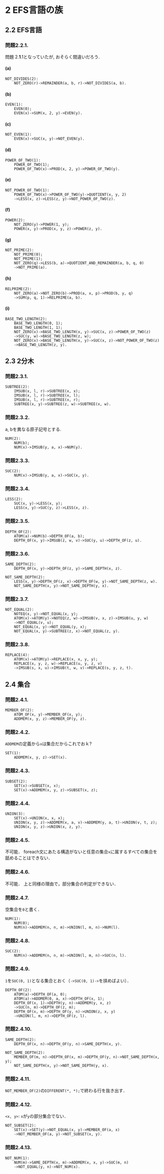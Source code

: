 # 2 EFS言語の族
## 2.2 EFS言語
### 問題2.2.1.
問題 2.**1**.1となっていたが, おそらく間違いだろう.
#### (a)
```
NOT_DIVIDES(2):
    NOT_ZERO(r)->REMAINDER(a, b, r)->NOT_DIVIDES(a, b).
```
#### (b)
```
EVEN(1):
    EVEN(0);
    EVEN(x)->SUM(x, 2, y)->EVEN(y).
```
#### (c)
```
NOT_EVEN(1):
    EVEN(x)->SUC(x, y)->NOT_EVEN(y).
```
#### (d)
```
POWER_OF_TWO(1):
    POWER_OF_TWO(1);
    POWER_OF_TWO(x)->PROD(x, 2, y)->POWER_OF_TWO(y).
```
#### (e)
```
NOT_POWER_OF_TWO(1):
    POWER_OF_TWO(x)->POWER_OF_TWO(y)->QUOTIENT(x, y, 2)
    ->LESS(x, z)->LESS(z, y)->NOT_POWER_OF_TWO(z).
```
#### (f)
```
POWER(2):
    NOT_ZERO(y)->POWER(1, y);
    POWER(x, y)->PROD(x, y, z)->POWER(z, y).
```
#### (g)
```
NOT_PRIME(2):
    NOT_PRIME(0);
    NOT_PRIME(1);
    NOT_ZERO(q)->LESS(b, a)->QUOTIENT_AND_REMAINDER(a, b, q, 0)
    ->NOT_PRIME(a).
```
#### (h)
```
RELPRIME(2):
    NOT_ZERO(a)->NOT_ZERO(b)->PROD(a, x, p)->PROD(b, y, q)
    ->SUM(p, q, 1)->RELPRIME(a, b).
```
#### (i)
```
BASE_TWO_LENGTH(2):
    BASE_TWO_LENGTH(0, 1);
    BASE_TWO_LENGTH(1, 1);
    NOT_ZERO(x)->BASE_TWO_LENGTH(x, y)->SUC(x, z)->POWER_OF_TWO(z)
    ->SUC(y, w)->BASE_TWO_LENGTH(z, w);
    NOT_ZERO(x)->BASE_TWO_LENGTH(x, y)->SUC(x, z)->NOT_POWER_OF_TWO(z)
    ->BASE_TWO_LENGTH(z, y).
```

## 2.3 2分木
### 問題2.3.1.
```
SUBTREE(2):
    IMSUB(x, l, r)->SUBTREE(x, x);
    IMSUB(x, l, r)->SUBTREE(x, l);
    IMSUB(x, l, r)->SUBTREE(x, r);
    SUBTREE(x, y)->SUBTREE(z, w)->SUBTREE(x, w).
```

### 問題2.3.2.
a, bを異なる原子記号とする.
```
NUM(2):
    NUM(b);
    NUM(x)->IMSUB(y, a, x)->NUM(y).
```

### 問題2.3.3.
```
SUC(2):
    NUM(x)->IMSUB(y, a, x)->SUC(x, y).
```

### 問題2.3.4.
```
LESS(2):
    SUC(x, y)->LESS(x, y);
    LESS(x, y)->SUC(y, z)->LESS(x, z).
```

### 問題2.3.5.
```
DEPTH_OF(2):
    ATOM(a)->NUM(b)->DEPTH_OF(a, b);
    DEPTH_OF(x, y)->IMSUB(z, w, v)->SUC(y, u)->DEPTH_OF(z, u).
```

### 問題2.3.6.
```
SAME_DEPTH(2):
    DEPTH_OF(x, y)->DEPTH_OF(z, y)->SAME_DEPTH(x, z).

NOT_SAME_DEPTH(2):
    LESS(x, y)->DEPTH_OF(z, x)->DEPTH_OF(w, y)->NOT_SAME_DEPTH(z, w).
    NOT_SAME_DEPTH(x, y)->NOT_SAME_DEPTH(y, x).
```

### 問題2.3.7.
```
NOT_EQUAL(2):
    NOTEQ(x, y)->NOT_EQUAL(x, y);
    ATOM(x)->ATOM(y)->NOTEQ(z, w)->IMSUB(v, x, z)->IMSUB(u, y, w)
    ->NOT_EQUAL(v, u);
    NOT_EQUAL(x, y)->NOT_EQUAL(y, x);
    NOT_EQUAL(x, y)->SUBTREE(z, x)->NOT_EQUAL(z, y).
```

### 問題2.3.8.
```
REPLACE(4):
    ATOM(x)->ATOM(y)->REPLACE(x, x, y, y);
    REPLACE(x, y, z, w)->REPLACE(u, y, z, v)
    ->IMSUB(s, x, u)->IMSUB(t, w, v)->REPLACE(s, y, z, t).
```

## 2.4 集合
### 問題2.4.1.
```
MEMBER_OF(2):
    ATOM_OF(x, y)->MEMBER_OF(x, y);
    ADDMEM(x, y, z)->MEMBER_OF(y, z).
```

### 問題2.4.2.
`ADDMEM`の定義から`x`は集合だからこれでおｋ?
```
SET(1):
    ADDMEM(x, y, z)->SET(x).
```

### 問題2.4.3.
```
SUBSET(2):
    SET(x)->SUBSET(x, x);
    SET(x)->ADDMEM(x, y, z)->SUBSET(x, z);
```

### 問題2.4.4.
```
UNION(3):
    SET(x)->UNION(x, x, x);
    UNION(x, y, z)->ADDMEM(x, a, v)->ADDMEM(y, a, t)->UNION(v, t, z);
    UNION(x, y, z)->UNION(x, z, y).
```

### 問題2.4.5.
不可能．
foreach文にあたる構造がないと任意の集合`x`に属するすべての集合を舐めることはできない．

### 問題2.4.6.
不可能．
上と同様の理由で，部分集合の判定ができない．

### 問題2.4.7.
空集合を`0`と書く．
```
NUM(1):
    NUM(0);
    NUM(n)->ADDMEM(n, n, m)->UNION(l, m, n)->NUM(l).
```
### 問題2.4.8.
```
SUC(2):
    NUM(n)->ADDMEM(n, n, m)->UNION(l, m, n)->SUC(n, l).
```
### 問題2.4.9.
`1`を`SUC(0, 1)`となる集合とおく（`->SUC(0, 1)->`を挟めばよい）．
```
DEPTH_OF(2):
    ATOM(a)->DEPTH_OF(a, 0);
    ATOM(a)->ADDMEM(0, a, x)->DEPTH_OF(x, 1);
    DEPTH_OF(x, 1)->DEPTH(y, n)->ADDMEM(y, x, z)
    ->SUC(n, m)->DEPTH_OF(z, m);
    DEPTH_OF(x, m)->DEPTH_OF(y, n)->UNION(z, x, y)
    ->UNION(l, m, n)->DEPTH_OF(z, l).
```
### 問題2.4.10.
```
SAME_DEPTH(2):
    DEPTH_OF(x, n)->DEPTH_OF(y, n)->SAME_DEPTH(x, y).

NOT_SAME_DEPTH(2):
    MEMBER_OF(m, n)->DEPTH_OF(x, m)->DEPTH_OF(y, n)->NOT_SAME_DEPTH(x, y);
    NOT_SAME_DEPTH(x, y)->NOT_SAME_DEPTH(y, x).
```
### 問題2.4.11.
`NOT_MEMBER_OF(2)`の`DIFFERENT(*, *);`で終わる行を抜き出す．

### 問題2.4.12.
`<x, y>`: `x`が`y`の部分集合でない．
```
NOT_SUBSET(2):
    SET(x)->SET(y)->NOT_EQUAL(x, y)->MEMBER_OF(a, x)
    ->NOT_MEMBER_OF(a, y)->NOT_SUBSET(x, y).
```
### 問題2.4.13.
```
NOT_NUM(1):
    NUM(m)->SAME_DEPTH(x, m)->ADDMEM(x, x, y)->SUC(m, n)
    ->NOT_EQUAL(y, n)->NOT_NUM(x).
```
